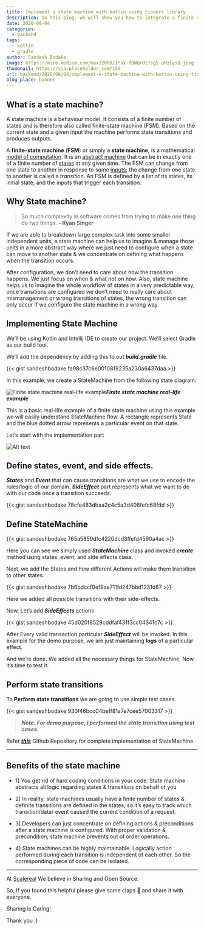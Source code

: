 ```yaml
---
title: Implement a state machine with kotlin using tinders library
description: In this blog, we will show you how to integrate a finite state machine in kotlin using Tinder’s library.
date: 2020-08-04
categories:
  - backend
tags:
  - kotlin
  - gradle
author: Sandesh Bodake
image: https://miro.medium.com/max/2000/1*ox-fDWQrOtTsg5-pMziysQ.jpeg
thumbnail: https://via.placeholder.com/150
url: backend/2020/08/04/implement-a-state-machine-with-kotlin-using-tinders-library.html
blog_place: banner
---
```


## What is a state machine?

A state machine is a behaviour model. It consists of a finite number of states and is therefore also called finite-state machine (FSM). Based on the current state and a given input the machine performs state transitions and produces outputs.

A **finite-state machine** (**FSM**) or simply a **state machine**, is a mathematical [model of computation](https://en.wikipedia.org/wiki/Model_of_computation). It is an [abstract machine](https://en.wikipedia.org/wiki/Abstract_machine) that can be in exactly one of a finite number of [states](https://en.wikipedia.org/wiki/State_(computer_science)) at any given time. The FSM can change from one state to another in response to some [inputs](https://en.wikipedia.org/wiki/Input_(computer_science)); the change from one state to another is called a *transition*. An FSM is defined by a list of its states, its initial state, and the inputs that trigger each transition.

## Why State machine?
> So much complexity in software comes from trying to make one thing do two things.
**- Ryan Singer**

If we are able to breakdown large complex task into some smaller independent units, a state machine can help us to imagine & manage those units in a more abstract way where we just need to configure when a state can move to another state & we concentrate on defining what happens when the transition occurs.

After configuration, we don’t need to care about how the transition happens. We just focus on when & what not on how. Also, state machine helps us to imagine the whole workflow of states in a very predictable way, once transitions are configured we don’t need to really care about mismanagement or wrong transitions of states, the wrong transition can only occur if we configure the state machine in a wrong way.

## Implementing State Machine

We’ll be using Kotlin and Intellij IDE to create our project. We’ll select Gradle as our build tool.

We’ll add the dependency by adding this to out ***build.gradle*** file.

{{< gist sandeshbodake fa98c37c6e0010819235a230a6437daa >}}

In this example, we create a StateMachine from the following state diagram.

![**Finite state machine real-life example**](https://cdn-images-1.medium.com/max/5738/1*4W0y7tLWXTrhTkevlLdbDw.jpeg)***Finite state machine real-life example***

This is a basic real-life example of a finite state machine using this example we will easily understand StateMachine flow. A rectangle represents State and the blue dotted arrow represents a particular event on that state.

Let’s start with the implementation part

![Alt text](https://media.giphy.com/media/QJvwBSGaoc4eI/giphy.gif)

## Define states, event, and side effects.

***States*** and ***Event*** that can cause transitions are what we use to encode the rules/logic of our domain. ***SideEffect*** part represents what we want to do with our code once a transition succeeds.

{{< gist sandeshbodake 78cfe483dbaa2c4c5a3d406fefc68fdd >}}

## Define StateMachine

{{< gist sandeshbodake 765a5859dfc4220dcd3ffefd4590a4ac >}}

Here you can see we simply used ***StateMachine*** class and invoked ***create*** method using states, event, and side effects class.

Next, we add the States and how different Actions will make them transition to other states.

{{< gist sandeshbodake 7b6bdccf0ef9ae711fd247bbd1231d67 >}}

Here we added all possible transitions with their side-effects.

Now, Let’s add ***SideEffects*** actions

{{< gist sandeshbodake 45d020f8529cddfaf431f3cc04341c7c >}}

After Every valid transaction particular ***SideEffect*** will be invoked. In this example for the demo purpose, we are just maintaining ***logs*** of a particular effect.

And we’re done. We added all the necessary things for StateMachine, Now it’s time to test it.

## Perform state transitions

To **Perform state transitions** we are going to use simple test cases.

{{< gist sandeshbodake 930f46bcc04beff81a7e7cee57003317 >}}

>***Note: For demo purpose, I performed the state transition using test cases.***

Refer [***this***](https://github.com/sandeshbodake/tinder-statemachine-example) Github Repository for complete implementation of StateMachine.

---

## Benefits of the state machine

* 1] You get rid of hard coding conditions in your code. State machine abstracts all logic regarding states & transitions on behalf of you

* 2] In reality, state machines usually have a finite number of states & definite transitions are defined in the states, so it’s easy to track which transition/data/ event caused the current condition of a request.

* 3] Developers can just concentrate on defining actions & preconditions after a state machine is configured. With proper validation & precondition, state machine prevents out of order operations.

* 4] State machines can be highly maintainable. Logically action performed during each transition is independent of each other. So the corresponding piece of code can be isolated.

---

At [Scalereal](https://scalereal.com/) We believe in Sharing and Open Source.

So, If you found this helpful please give some claps 👏 and share it with everyone.

Sharing is Caring!

Thank you ;)
